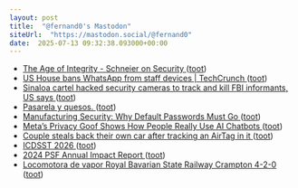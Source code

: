 ```yaml
---
layout: post
title:  "@fernand0's Mastodon"
siteUrl:  "https://mastodon.social/@fernand0"
date:  2025-07-13 09:32:38.093000+00:00
---
```

*  [The Age of Integrity - Schneier on Security ](https://www.schneier.com/blog/archives/2025/06/the-age-of-integrity.htm) ([toot](https://mastodon.social/@fernand0/114845231224692385))
*  [US House bans WhatsApp from staff devices \| TechCrunch ](https://techcrunch.com/2025/06/24/us-bans-whatsapp-from-house-of-representatives-staff-devices) ([toot](https://mastodon.social/@fernand0/114844891247998438))
*  [Sinaloa cartel hacked security cameras to track and kill FBI informants, US says ](https://www.theguardian.com/world/2025/jun/27/sinaloa-cartel-fbi-hacker) ([toot](https://mastodon.social/@fernand0/114843246041017042))
*  [Pasarela y quesos. ](https://avecesunafoto.wordpress.com/2025/07/12/pasarela-y-quesos) ([toot](https://mastodon.social/@fernand0/114841442560328618))
*  [Manufacturing Security: Why Default Passwords Must Go ](https://thehackernews.com/2025/07/manufacturing-security-why-default.htm) ([toot](https://mastodon.social/@fernand0/114841440504553354))
*  [Meta’s Privacy Goof Shows How People Really Use AI Chatbots ](https://nymag.com/intelligencer/article/metas-privacy-goof-shows-how-people-really-use-ai-chatbots.htm) ([toot](https://mastodon.social/@fernand0/114841143896067041))
*  [Couple steals back their own car after tracking an AirTag in it ](https://appleinsider.com/articles/25/06/13/couple-steals-back-their-own-car-after-tracking-an-airtag-in-i) ([toot](https://mastodon.social/@fernand0/114840916359456510))
*  [ICDSST  2026 ](https://icdsst2026.wordpress.com) ([toot](https://mastodon.social/@fernand0/114840693775290779))
*  [2024 PSF Annual Impact Report ](https://www.python.org/psf/annual-report/2024) ([toot](https://mastodon.social/@fernand0/114840061120925918))
*  [Locomotora de vapor Royal Bavarian State Railway Crampton 4-2-0 ](https://www.flickr.com/photos/fernand0/54636829850) ([toot](https://mastodon.social/@fernand0/114840054941687912))
